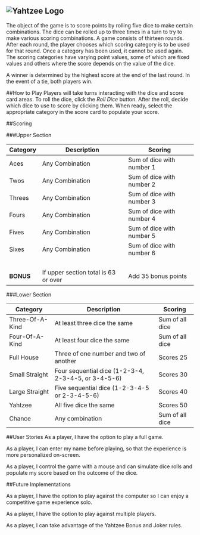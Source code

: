 ![Yahtzee Logo](https://upload.wikimedia.org/wikipedia/commons/8/80/Yahtzee_logo.svg)
---

The object of the game is to score points by rolling five dice to make certain combinations. The dice can be rolled up to three times in a turn to try to make various scoring combinations. A game consists of thirteen rounds. After each round, the player chooses which scoring category is to be used for that round. Once a category has been used, it cannot be used again. The scoring categories have varying point values, some of which are fixed values and others where the score depends on the value of the dice.

A winner is determined by the highest score at the end of the last round. In the event of a tie, both players win.


##How to Play
Players will take turns interacting with the dice and score card areas. To roll the dice, click the *Roll Dice* button. After the roll, decide which dice to use to score by clicking them. When ready, select the appropriate category in the score card to populate your score.

##Scoring

###Upper Section

| Category  | Description                          | Scoring                   |
| --------- | ------------------------------------ | ------------------------- |
| Aces      | Any Combination                      | Sum of dice with number 1 |
| Twos      | Any Combination                      | Sum of dice with number 2 |
| Threes    | Any Combination                      | Sum of dice with number 3 |
| Fours     | Any Combination                      | Sum of dice with number 4 |
| Fives     | Any Combination                      | Sum of dice with number 5 |
| Sixes     | Any Combination                      | Sum of dice with number 6 |
| &nbsp;    | &nbsp;                               | &nbsp;                    |
| **BONUS** | If upper section total is 63 or over | Add 35 bonus points       |


###Lower Section

| Category        | Description                                         | Scoring         |
| --------------- | --------------------------------------------------- | --------------- |
| Three-Of-A-Kind | At least three dice the same                        | Sum of all dice |
| Four-Of-A-Kind  | At least four dice the same                         | Sum of all dice |
| Full House      | Three of one number and two of another              | Scores 25       |
| Small Straight  | Four sequential dice (1-2-3-4, 2-3-4-5, or 3-4-5-6) | Scores 30       |
| Large Straight  | Five sequential dice (1-2-3-4-5 or 2-3-4-5-6)       | Scores 40       |
| Yahtzee	        | All five dice the same                              | Scores 50       |
| Chance          | Any combination                                     | Sum of all dice |


##User Stories
As a player, I have the option to play a full game.

As a player, I can enter my name before playing, so that the experience is more personalized on-screen.

As a player, I control the game with a mouse and can simulate dice rolls and populate my score based on the outcome of the dice.

##Future Implementations

As a player, I have the option to play against the computer so I can enjoy a competitive game experience solo.

As a player, I have the option to play against multiple players.

As a player, I can take advantage of the Yahtzee Bonus and Joker rules.